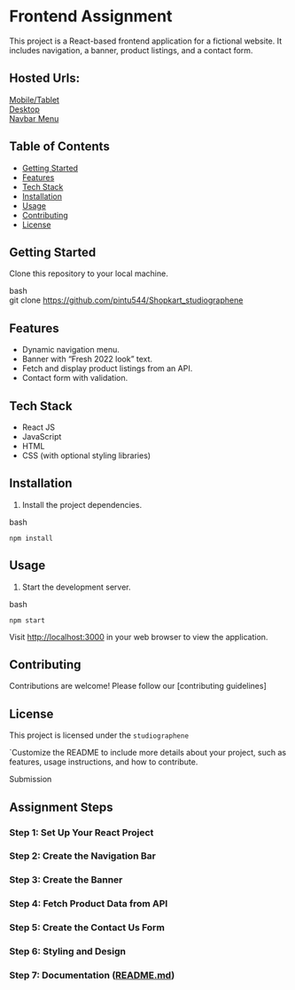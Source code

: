 
<!DOCTYPE html>
<html>

<head>
  <meta charset="utf-8">
  <meta name="viewport" content="width=device-width, initial-scale=1.0">
  
  <link rel="stylesheet" href="https://stackedit.io/style.css" />
</head>

<body class="stackedit">
  <div class="stackedit__html"><h1 id="frontend-assignment">Frontend Assignment</h1>
<p>This project is a React-based frontend application for a fictional website. It includes navigation, a banner, product listings, and a contact form.</p>
<h2 id="hosted-urls">Hosted Urls:</h2>
<p><a href="https://shopkart-studiographene.vercel.app/"  target="_blank">Mobile/Tablet</a><br>
<a href="https://shopkart-studiographene.vercel.app/Desktop"   target="_blank">Desktop</a><br>
<a href="https://shopkart-studiographene.vercel.app/IPhone142"  target="_blank">Navbar Menu</a></p>
<h2 id="table-of-contents">Table of Contents</h2>
<ul>
<li><a href="#getting-started">Getting Started</a></li>
<li><a href="#features">Features</a></li>
<li><a href="#tech-stack">Tech Stack</a></li>
<li><a href="#installation">Installation</a></li>
<li><a href="#usage">Usage</a></li>
<li><a href="#contributing">Contributing</a></li>
<li><a href="#license">License</a></li>
</ul>
<h2 id="getting-started">Getting Started</h2>
<p>Clone this repository to your local machine.</p>
<p>bash<br>
git clone <a href="https://github.com/pintu544/Shopkart_studiographene">https://github.com/pintu544/Shopkart_studiographene</a></p>
<h2 id="features">Features</h2>
<ul>
<li>Dynamic navigation menu.</li>
<li>Banner with “Fresh 2022 look” text.</li>
<li>Fetch and display product listings from an API.</li>
<li>Contact form with validation.</li>
</ul>
<h2 id="tech-stack">Tech Stack</h2>
<ul>
<li>React JS</li>
<li>JavaScript</li>
<li>HTML</li>
<li>CSS (with optional styling libraries)</li>
</ul>
<h2 id="installation">Installation</h2>
<ol>
<li>Install the project dependencies.</li>
</ol>
<p>bash</p>
<p><code>npm install</code></p>
<h2 id="usage">Usage</h2>
<ol>
<li>Start the development server.</li>
</ol>
<p>bash</p>
<p><code>npm start</code></p>
<p>Visit <a href="http://localhost:3000/">http://localhost:3000</a> in your web browser to view the application.</p>
<h2 id="contributing">Contributing</h2>
<p>Contributions are welcome! Please follow our [contributing guidelines]</p>
<h2 id="license">License</h2>
<p>This project is licensed under the <code>studiographene</code></p>
<p>`Customize the README to include more details about your project, such as features, usage instructions, and how to contribute.</p>
<p>Submission</p>
<h2 id="assignment-steps">Assignment Steps</h2>
<h3 id="step-1-set-up-your-react-project">Step 1: Set Up Your React Project</h3>
<h3 id="step-2-create-the-navigation-bar">Step 2: Create the Navigation Bar</h3>
<h3 id="step-3-create-the-banner">Step 3: Create the Banner</h3>
<h3 id="step-4-fetch-product-data-from-api">Step 4: Fetch Product Data from API</h3>
<h3 id="step-5-create-the-contact-us-form">Step 5: Create the Contact Us Form</h3>
<h3 id="step-6-styling-and-design">Step 6: Styling and Design</h3>
<h3 id="step-7-documentation-readme.md">Step 7: Documentation (<a href="http://README.md">README.md</a>)</h3>
</div>
</body>

</html>

